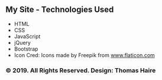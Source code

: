 ## My Site - Technologies Used
+ HTML
+ CSS
+ JavaScript
+ jQuery
+ Bootstrap
+ Icon Cred: Icons made by Freepik from www.flaticon.com

### © 2019. All Rights Reserved. Design: Thomas Haire
